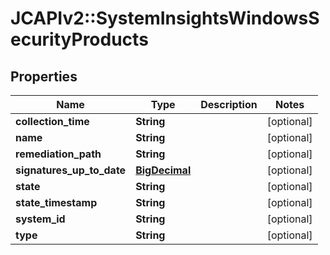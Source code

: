# JCAPIv2::SystemInsightsWindowsSecurityProducts

## Properties
Name | Type | Description | Notes
------------ | ------------- | ------------- | -------------
**collection_time** | **String** |  | [optional] 
**name** | **String** |  | [optional] 
**remediation_path** | **String** |  | [optional] 
**signatures_up_to_date** | [**BigDecimal**](BigDecimal.md) |  | [optional] 
**state** | **String** |  | [optional] 
**state_timestamp** | **String** |  | [optional] 
**system_id** | **String** |  | [optional] 
**type** | **String** |  | [optional] 

